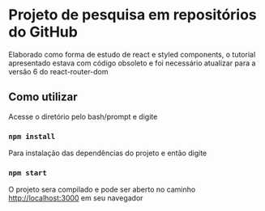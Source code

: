 # Projeto de pesquisa em repositórios do GitHub

Elaborado como forma de estudo de react e styled components, o tutorial apresentado estava com código obsoleto e foi necessário atualizar para a versão 6 do react-router-dom

## Como utilizar

Acesse o diretório pelo bash/prompt e digite

### `npm install`

Para instalação das dependências do projeto e então digite

### `npm start`

O projeto sera compilado e pode ser aberto no caminho [http://localhost:3000](http://localhost:3000) em seu navegador

